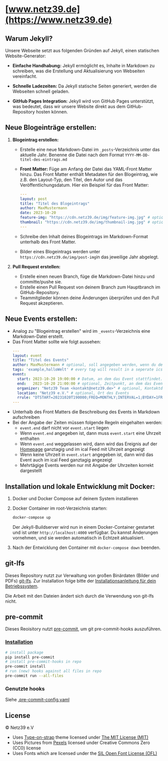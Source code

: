 # [www.netz39.de](https://www.netz39.de)

## Warum Jekyll?

Unsere Webseite setzt aus folgenden Gründen auf Jekyll, einen statischen Website-Generator:

- **Einfache Handhabung:** Jekyll ermöglicht es, Inhalte in Markdown zu schreiben, was die Erstellung und Aktualisierung von Webseiten vereinfacht.

- **Schnelle Ladezeiten:** Da Jekyll statische Seiten generiert, werden die Webseiten schnell geladen.

- **GitHub Pages Integration:** Jekyll wird von GitHub Pages unterstützt, was bedeutet, dass wir unsere Website direkt aus dem GitHub-Repository hosten können.

## Neue Blogeinträge erstellen:

1. **Blogeintrag erstellen:**

    - Erstelle eine neue Markdown-Datei im `_posts`-Verzeichnis unter das aktuelle Jahr. Benenne die Datei nach dem Format `YYYY-MM-DD-titel-des-eintrags.md`
    - **Front Matter:** Füge am Anfang der Datei das YAML-Front Matter hinzu. Das Front Matter enthält Metadaten für den Blogeintrag, wie z.B. den Layout-Typ, den Titel, den Autor und das Veröffentlichungsdatum. Hier ein Beispiel für das Front Matter:

        ```yaml
        ---
        layout: post
        title: "Titel des Blogeintrags"
        author: MaxMustermann
        date: 2023-10-20
        feature-img: "https://cdn.netz39.de/img/feature-img.jpg" # optional
        thumbnail: "https://cdn.netz39.de/img/thumbnail-img.jpg" # optional
        ---
        ```
    - Schreibe den Inhalt deines Blogeintrags im Markdown-Format unterhalb des Front Matter.
    - Bilder eines Blogeintrags werden unter `https://cdn.netz39.de/img/post-img`in das jeweilige Jahr abgelegt.

2. **Pull Request erstellen:**

    - Erstelle einen neuen Branch, füge die Markdown-Datei hinzu und committe/pushe sie.
    - Erstelle einen Pull Request von deinem Branch zum Hauptbranch im GitHub-Repository.
    - Teammitglieder können deine Änderungen überprüfen und den Pull Request akzeptieren.

## Neue Events erstellen:

- Analog zu "Blogeintrag erstellen" wird im `_events`-Verzeichnis eine Markdown-Datei erstellt.
- Das Front Matter sollte wie folgt aussehen:
    ```yaml
    ---
    layout: event
    title: "Titel des Events"
    author: MaxMustermann # optional, soll angegeben werden, wenn du der Ansprechpartner des Events bist
    tags: 'example,halloWelt' # every tag will result in a seperate ics feed
    event:
      start: 2023-10-20 19:00:00 # Datum, an dem das Event stattfindet. Die Zeit ist optional
      end:   2023-10-20 21:00:00 # optional, Zeitpunkt, an dem das Event endet
      organizer: "Netz39 Team <kontakt@netz39.de>" # optional, Kontaktdaten im ical Event
      location: "Netz39 e.V." # optional, Ort des Events
      rrule: "DTSTART=20231020T190000;FREQ=MONTHLY;INTERVAL=1;BYDAY=1FR,1TH" # follows https://icalendar.org/iCalendar-RFC-5545/3-3-10-recurrence-rule.html  
    ---
    ```
- Unterhalb des Front Matters die Beschreibung des Events in Markdown aufschreiben
- Bei der Angabe der Zeiten müssen folgende Regeln eingehalten werden:
    - `event.end` darf nicht vor `event.start` liegen
    - Wenn `event.end` angegeben ist, dann muss `event.start` eine Uhrzeit enthalten
    - Wenn `event.end` weggelassen wird, dann wird das Ereignis auf der [Homepage](https://www.netz39.de/events) ganztagig und im ical Feed mit Uhrzeit angezeigt
    - Wenn keine Uhrzeit in `event.start` angegeben ist, dann wird das Event auch im ical Feed ganztagig angezeigt
    - Mehrtägige Events werden nur mit Angabe der Uhrzeiten korrekt dargestellt

## Installation und lokale Entwicklung mit Docker:

1. Docker und Docker Compose auf deinem System installieren
2. Docker Container im root-Verzeichnis starten:
   ```bash
   docker-compose up
   ```

   Der Jekyll-Buildserver wird nun in einem Docker-Container gestartet und ist unter `http://localhost:4000` verfügbar. Du kannst Änderungen vornehmen, und sie werden automatisch in Echtzeit aktualisiert.
3. Nach der Entwicklung den Container mit `docker-compose down` beenden.

## git-lfs

Dieses Repository nutzt zur Verwaltung von großen Binärdaten (Bilder und PDFs) [git-lfs](https://git-lfs.com/). Zur Installation folge bitte der [Installationsanleitung für dein Betriebssystem](https://github.com/git-lfs/git-lfs#installing).

Die Arbeit mit den Dateien ändert sich durch die Verwendung von git-lfs nicht.

## pre-commit

Dieses Reoisitory nutzt [pre-commit](https://pre-commit.com/), um git pre-commit-hooks auszuführen.

### [Installation](https://pre-commit.com/#installation)

```bash
# install package
pip install pre-commit
# install pre-commit-hooks in repo
pre-commit install
# run (new) hooks against all files in repo
pre-commit run --all-files
```

### Genutzte hooks

Siehe [.pre-commit-config.yaml](./.pre-commit-config.yaml)

## License

© Netz39 e.V

- Uses [Type-on-strap](https://github.com/sylhare/Type-on-Strap) theme licensed under [The MIT License (MIT)](/LICENSE)
- Uses Pictures from [Pexels](https://www.pexels.com/) licensed under Creative Commons Zero (CC0) license
- Uses Fonts which are licensed under the [SIL Open Font License (OFL)](https://scripts.sil.org/cms/scripts/page.php?site_id=nrsi&id=OFL)


